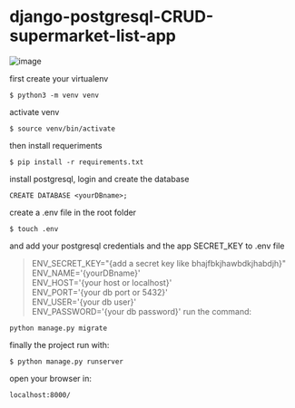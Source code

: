 # django-postgresql-CRUD-supermarket-list-app

![image](https://user-images.githubusercontent.com/67972962/185005757-756cee1e-7f1a-4f69-a77a-ea46e0f0931a.png)


first create your virtualenv

`$ python3 -m venv venv`

activate venv

`$ source venv/bin/activate`

then install requeriments

`$ pip install -r requirements.txt`

install postgresql, login and create the database

`CREATE DATABASE <yourDBname>;`

create a .env file in the root folder

`$ touch .env`

and add your postgresql credentials and the app SECRET_KEY to .env file

>ENV_SECRET_KEY="{add a secret key like bhajfbkjhawbdkjhabdjh}"\
ENV_NAME='{yourDBname}'\
ENV_HOST='{your host or localhost}'\
ENV_PORT='{your db port or 5432}'\
ENV_USER='{your db user}'\
ENV_PASSWORD='{your db password}'
run the command:

`python manage.py migrate`

finally the project run with: 

`$ python manage.py runserver`

open your browser in: 

`localhost:8000/`




